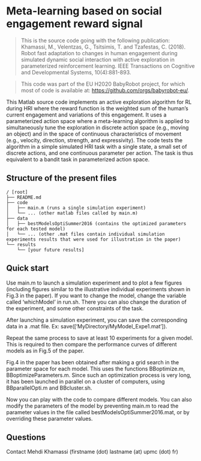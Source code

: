 # Meta-learning based on social engagement reward signal

> This is the source code going with the following publication: Khamassi, M., Velentzas, G., Tsitsimis, T. and Tzafestas, C. (2018). Robot fast adaptation to changes in human engagement during simulated dynamic social interaction with active exploration in parameterized reinforcement learning. IEEE Transactions on Cognitive and Developmental Systems, 10(4):881-893.

> This code was part of the EU H2020 BabyRobot project, for which most of code is available at: https://github.com/orgs/babyrobot-eu/.

This Matlab source code implements an active exploration algorithm for RL during HRI where the reward function is the weighted sum of the human’s current engagement and variations of this engagement. It uses a parameterized action space where a meta-learning algorithm is applied to simultaneously tune the exploration in discrete action space (e.g., moving an object) and in the space of continuous characteristics of movement (e.g., velocity, direction, strength, and expressivity). The code tests the algorithm in a simple simulated HRI task with a single state, a small set of discrete actions, and one continuous parameter per action. The task is thus equivalent to a bandit task in parameterized action space. 

## Structure of the present files

```
/ [root]
├── README.md
├── code
│   ├── main.m (runs a single simulation experiment)
│   └── ... (other matlab files called by main.m)
├── data
│   ├── bestModelsOptiSummer2016 (contains the optimized parameters for each tested model)
│   └── ... (other .mat files contain individual simulation experiments results that were used for illustration in the paper)
└── results
    └── [your future results]
```

## Quick start

Use main.m to launch a simulation experiment and to plot a few figures (including figures similar to the illustrative individual experiments shown in Fig.3 in the paper). If you want to change the model, change the variable called ‘whichModel’ in run.sh. There you can also change the duration of the experiment, and some other constraints of the task.

After launching a simulation experiment, you can save the corresponding data in a .mat file. Ex: save([‘MyDirectory/MyModel_Expe1.mat’]).

Repeat the same process to save at least 10 experiments for a given model. This is required to then compare the performance curves of different models as in Fig.5 of the paper.

Fig.4 in the paper has been obtained after making a grid search in the parameter space for each model. This uses the functions BBoptimize.m, BBoptimizeParameters.m. Since such an optimization process is very long, it has been launched in parallel on a cluster of computers, using BBparallelOpti.m and BBcluster.sh.

Now you can play with the code to compare different models. You can also modify the parameters of the model by preventing main.m to read the parameter values in the file called bestModelsOptiSummer2016.mat, or by overriding these parameter values.

## Questions

Contact Mehdi Khamassi (firstname (dot) lastname (at) upmc (dot) fr)
